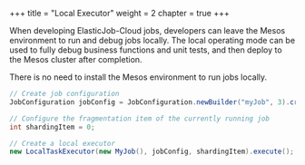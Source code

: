 +++
title = "Local Executor"
weight = 2
chapter = true
+++

When developing ElasticJob-Cloud jobs, developers can leave the Mesos environment to run and debug jobs locally.
The local operating mode can be used to fully debug business functions and unit tests, and then deploy to the Mesos cluster after completion.

There is no need to install the Mesos environment to run jobs locally.

```java
// Create job configuration
JobConfiguration jobConfig = JobConfiguration.newBuilder("myJob", 3).cron("0/5 * * * * ?").build();

// Configure the fragmentation item of the currently running job
int shardingItem = 0;

// Create a local executor
new LocalTaskExecutor(new MyJob(), jobConfig, shardingItem).execute();
```

